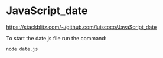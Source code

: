 # JavaScript_date

https://stackblitz.com/~/github.com/luiscoco/JavaScript_date

To start the date.js file run the command:
```
node date.js
```
